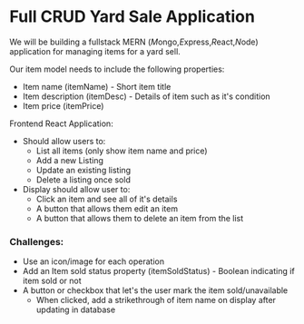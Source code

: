 # Full CRUD Yard Sale Application

We will be building a fullstack MERN (*M*ongo,*E*xpress,*R*eact,*N*ode) application for managing items for a yard sell.

Our item model needs to include the following properties:
- Item name (itemName) - Short item title
- Item description (itemDesc) - Details of item such as it's condition
- Item price (itemPrice)

Frontend React Application:
- Should allow users to:
  - List all items (only show item name and price)
  - Add a new Listing
  - Update an existing listing 
  - Delete a listing once sold
- Display should allow user to:
  - Click an item and see all of it's details
  - A button that allows them edit an item
  - A button that allows them to delete an item from the list

### Challenges:
- Use an icon/image for each operation
- Add an Item sold status property (itemSoldStatus) - Boolean indicating if item sold or not
- A button or checkbox that let's the user mark the item sold/unavailable 
  - When clicked, add a strikethrough of item name on display after updating in database

